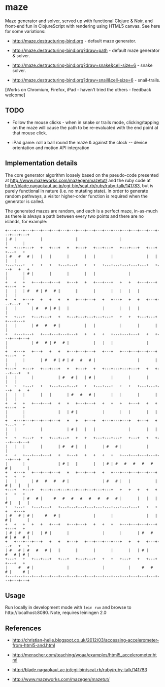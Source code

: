 # maze

Maze generator and solver, served up with functional Clojure & Noir, and
front-end fun in ClojureScript with rendering using HTML5 canvas. See here
for some variations:

* http://maze.destructuring-bind.org - default maze generator.

* http://maze.destructuring-bind.org?draw=path - default maze generator & solver.

* http://maze.destructuring-bind.org?draw=snake&cell-size=6 - snake solver.

* http://maze.destructuring-bind.org?draw=snail&cell-size=6 - snail-trails.

[Works on Chromium, Firefox, iPad - haven't tried the others - feedback welcome]

## TODO

* Follow the mouse clicks - when in snake or trails mode, clicking/tapping
  on the maze will cause the path to be re-evaluated with the end point at
  that mouse click.

* iPad game: roll a ball round the maze & against the clock -- device 
  orientation and motion API integration

## Implementation details

The core generator algorithm loosely based on the pseudo-code presented at
http://www.mazeworks.com/mazegen/mazetut/ and the ruby code at 
http://blade.nagaokaut.ac.jp/cgi-bin/scat.rb/ruby/ruby-talk/141783, but is
purely functional in nature (i.e. no mutating state). In order to generate
random pathways, a visitor higher-order function is required when the 
generator is called.

The generated mazes are random, and each is a perfect maze, in-as-much as 
there is always a path between every two points and there are no islands, 
for example:

    +---+---+---+---+---+---+---+---+---+---+---+---+---+---+---+---+---+---+---+---+
    | # |           |               |                   |                   |       |
    +   +---+---+   +   +---+   +   +---+   +---+---+   +---+---+   +---+   +---+   +
    | #   #   # |   |   |       |       |   |       |               |   |       |   |
    +---+---+   +   +   +   +---+---+   +   +   +---+---+---+---+---+   +---+   +   +
    |       | # |       |       |       |   |               |               |       |
    +   +   +   +---+---+---+   +---+   +   +---+---+   +   +   +---+---+   +---+   +
    |   |   | #   # | #   # |       |       |       |   |   |   |               |   |
    +   +   +---+   +   +   +   +   +---+---+   +   +---+   +   +   +---+---+---+   +
    |   |       | #   # | # |   |               |       |   |   |                   |
    +   +---+   +---+---+   +   +---+---+---+---+---+   +   +   +---+---+   +---+---+
    |   |       | #   #   # |           |   |           |       |       |           |
    +   +---+---+   +---+---+---+---+   +   +   +   +---+---+---+   +   +---+---+---+
    |           | #   # | #   # |           |   |   |               |               |
    +   +---+   +---+   +   +   +---+---+---+   +---+   +---+---+---+---+   +---+   +
    |       |       | #   # | # | #   #   # |                   |       |       |   |
    +---+   +---+   +---+---+   +   +---+   +   +---+---+---+---+   +   +---+---+   +
    |   |       |           | #   # |   | # |       |       |       |           |   |
    +   +   +---+   +   +---+---+---+   +   +---+---+   +   +   +---+---+---+   +   +
    |   |   |       |   |       | #   #   # |       |   |       |       |       |   |
    +   +   +   +---+---+   +   +   +---+---+   +   +   +   +---+   +   +   +---+   +
    |       |               |   | # |           |       |   |       |   |   |       |
    +   +---+---+---+---+---+   +   +   +---+   +---+---+---+   +---+   +   +---+   +
    |   |           |           | # |   |   |               |       |   |           |
    +   +   +---+   +   +---+---+   +   +   +---+---+---+   +---+   +   +---+---+---+
    |   |   |       |       | #   # |   |       | #   # |           |               |
    +   +   +---+---+---+   +   +---+   +   +   +   +   +---+---+---+---+---+---+   +
    |       |               | # |   |       |   | # | #   #   #   #   #   # |       |
    +   +---+   +---+---+---+   +   +---+---+   +   +---+---+---+---+---+   +   +   +
    |   |       | #   #   #   # |               | #   # |   |           | # |   |   |
    +---+   +---+   +---+---+---+---+---+---+---+---+   +   +   +   +   +   +   +   +
    |       | #   # |     #   #   #   #   #   #   #   # |       |   |   | # |   |   |
    +   +---+   +---+---+   +---+---+---+---+---+---+---+---+---+   +   +   +   +---+
    | #   # | # |     #   # |               |       |               |   | # |       |
    +   +   +   +   +   +---+   +---+---+   +   +   +   +---+---+---+---+   +---+   +
    | # | #   # |   | # |       |               |       |       | #   #   # | #   # |
    +   +---+---+---+   +   +   +---+   +---+---+---+---+   +   +   +---+---+   +   +
    | #   # | #   #   # |   |       |       |       |       |   | # |     #   # | # |
    +---+   +   +---+---+   +---+   +---+---+   +   +   +---+   +   +---+   +---+   +
    |     #   # |               |               |           |     #   #   # |     # |
    +---+---+---+---+---+---+---+---+---+---+---+---+---+---+---+---+---+---+---+---+

## Usage

Run locally in development mode with `lein run` and browse to http://localhost:8080.
Note, requires leiningen 2.0

## References

* http://christian-helle.blogspot.co.uk/2012/03/accessing-accelerometer-from-html5-and.html

* http://menscher.com/teaching/woaa/examples/html5_accelerometer.html 

* http://blade.nagaokaut.ac.jp/cgi-bin/scat.rb/ruby/ruby-talk/141783
 
* http://www.mazeworks.com/mazegen/mazetut/
